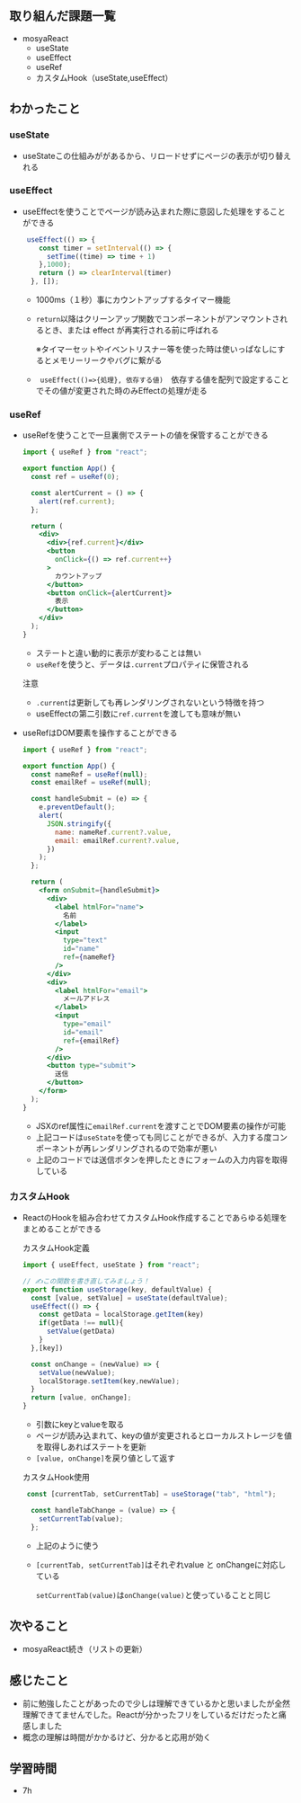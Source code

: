 ## 取り組んだ課題一覧

- mosyaReact
    - useState
    - useEffect
    - useRef
    - カスタムHook（useState,useEffect）

## わかったこと

### useState

- useStateこの仕組みががあるから、リロードせずにページの表示が切り替えれる
    
    

### useEffect

- useEffectを使うことでページが読み込まれた際に意図した処理をすることができる
    
    ```jsx
     useEffect(() => {
        const timer = setInterval(() => {
          setTime((time) => time + 1)
        },1000);
        return () => clearInterval(timer) 
      }, []);
    ```
    
    - 1000ms（１秒）事にカウントアップするタイマー機能
    - ```return```以降はクリーンアップ関数でコンポーネントがアンマウントされるとき、または effect が再実行される前に呼ばれる
    
        ※タイマーセットやイベントリスナー等を使った時は使いっぱなしにするとメモリーリークやバグに繋がる
    
    - ``` useEffect(()=>{処理}, 依存する値)```　依存する値を配列で設定することでその値が変更された時のみEffectの処理が走る

### useRef

- useRefを使うことで一旦裏側でステートの値を保管することができる
    
    ```jsx
    import { useRef } from "react";
    
    export function App() {
      const ref = useRef(0);
    
      const alertCurrent = () => {
        alert(ref.current);
      };
    
      return (
        <div>
          <div>{ref.current}</div>
          <button
            onClick={() => ref.current++}
          >
            カウントアップ
          </button>
          <button onClick={alertCurrent}>
            表示
          </button>
        </div>
      );
    }
    
    ```
    
    - ステートと違い動的に表示が変わることは無い
    - ```useRef```を使うと、データは```.current```プロパティに保管される
    
    注意
    
    - ```.current```は更新しても再レンダリングされないという特徴を持つ
    - useEffectの第二引数に```ref.current```を渡しても意味が無い
- useRefはDOM要素を操作することができる
    
    ```jsx
    import { useRef } from "react";
    
    export function App() {
      const nameRef = useRef(null);
      const emailRef = useRef(null);
    
      const handleSubmit = (e) => {
        e.preventDefault();
        alert(
          JSON.stringify({
            name: nameRef.current?.value,
            email: emailRef.current?.value,
          })
        );
      };
    
      return (
        <form onSubmit={handleSubmit}>
          <div>
            <label htmlFor="name">
              名前
            </label>
            <input
              type="text"
              id="name"
              ref={nameRef}
            />
          </div>
          <div>
            <label htmlFor="email">
              メールアドレス
            </label>
            <input
              type="email"
              id="email"
              ref={emailRef}
            />
          </div>
          <button type="submit">
            送信
          </button>
        </form>
      );
    }
    
    ```
    
    - JSXのref属性に```emailRef.current```を渡すことでDOM要素の操作が可能
    - 上記コードは```useState```を使っても同じことができるが、入力する度コンポーネントが再レンダリングされるので効率が悪い
    - 上記のコードでは送信ボタンを押したときにフォームの入力内容を取得している

### カスタムHook

- ReactのHookを組み合わせてカスタムHook作成することであらゆる処理をまとめることができる
    
    カスタムHook定義
    
    ```jsx
    import { useEffect, useState } from "react";
    
    // ✍️この関数を書き直してみましょう！
    export function useStorage(key, defaultValue) {
      const [value, setValue] = useState(defaultValue);
      useEffect(() => {
        const getData = localStorage.getItem(key)
        if(getData !== null){
          setValue(getData)
        }
      },[key])
    
      const onChange = (newValue) => {
        setValue(newValue);
        localStorage.setItem(key,newValue);
      }
      return [value, onChange];
    }
    ```
    
    - 引数にkeyとvalueを取る
    - ページが読み込まれて、keyの値が変更されるとローカルストレージを値を取得しあればステートを更新
    - ```[value, onChange]```を戻り値として返す
    
    カスタムHook使用
    
    ```jsx
     const [currentTab, setCurrentTab] = useStorage("tab", "html");
    
      const handleTabChange = (value) => {
        setCurrentTab(value);
      };
    ```
    
    - 上記のように使う
    - ```[currentTab, setCurrentTab]```はそれぞれvalue と onChangeに対応している
        
        ```setCurrentTab(value)```は```onChange(value)```と使っていることと同じ
        

## 次やること

- mosyaReact続き（リストの更新）

## 感じたこと

- 前に勉強したことがあったので少しは理解できているかと思いましたが全然理解できてませんでした。Reactが分かったフリをしているだけだったと痛感しました
- 概念の理解は時間がかかるけど、分かると応用が効く

## 学習時間

- 7h
